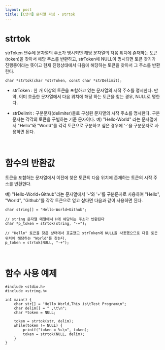 ```yaml
---
layout: post
title: [C언어] 문자열 파싱 - strtok
---
```


# strtok
strToken 변수에 문자열의 주소가 명시되면 해당 문자열의 처음 위치에 존재하는 토큰(token)을 찾아서 해당 주소를 반환하고, strToken에 NULL이 명시되면 
토큰 찾기가 진행중이라는 뜻이고 현재 진행상태에서 다음에 해당하는 토큰을 찾아서 그 주소를 반환한다.

`char *strtok(char *strToken, const char *strDelimit);`

* strToken : 한 개 이상의 토큰을 포함하고 있는 문자열의 시작 주소를 명시한다. 만약, 이미 호출한 문자열에서 다음 위치에 해당 하는 토큰을 찾는 경우, 
NULL로 명한다.

* strDelimit : 구분문자(delimiter)들로 구성된 문자열의 시작 주소를 명시한다. 구분문자는 각각의 토큰을 구별하는 기준 문자이다. 예) "Hello-World"
  라는 문자열에서 "Hello"와 "World"를 각각 토큰으로 구분하고 싶은 경우에 '-'을 구분문자로 사용하면 된다.

<br>

# 함수의 반환값
토큰을 포함하는 문자열에서 이전에 찾은 토큰의 다음 위치에 존재하는 토큰의 시작 주소를 반환한다.

예) "Hello-World+Github"라는 문자열에서 '-'와 '+'를 구분문자로 사용하여 "Hello", "World", "Github"를 각각 토큰으로 얻고 싶다면 다음과 같이 
사용하면 된다.

    char string[] = "Hello-World+Github";
    
    // string 문자열 매열에서 H에 해당하는 주소가 반환된다
    char *p_token = strtok(string, "-+");
    
    // "Hello" 토큰을 찾은 상태에서 호출했고 strToken에 NULL을 사용했으므로 다음 토큰 위치에 해당하는 "World"를 찾는다.
    p_token = strtok(NULL, "-+");

<br>

# 함수 사용 예제

    #include <stdio.h>
    #include <string.h>
    
    int main() {
        char str[] = "Hello World,This is\tTest Program\n";
        char delim[] = " ,\t\n";
        char *token = NULL;
         
        token = strtok(str, delim);
        while(token != NULL) {
            printf("token = %s\n", token);
            token = strtok(NULL, delim);
        }
    }
